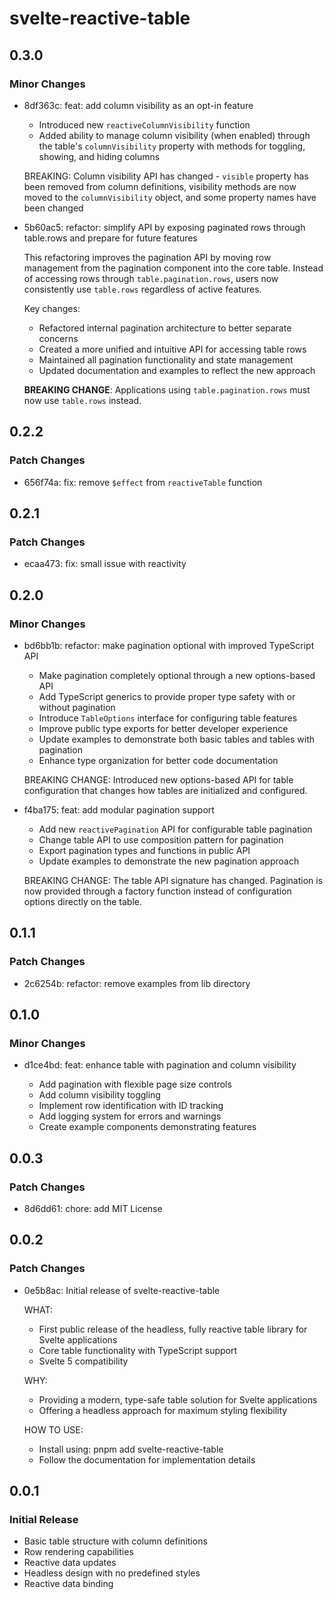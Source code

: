 # svelte-reactive-table

## 0.3.0

### Minor Changes

- 8df363c: feat: add column visibility as an opt-in feature

  - Introduced new `reactiveColumnVisibility` function
  - Added ability to manage column visibility (when enabled) through the table's `columnVisibility` property with methods for toggling, showing, and hiding columns

  BREAKING: Column visibility API has changed - `visible` property has been removed from column definitions, visibility methods are now moved to the `columnVisibility` object, and some property names have been changed

- 5b60ac5: refactor: simplify API by exposing paginated rows through table.rows and prepare for future features

  This refactoring improves the pagination API by moving row management from the pagination component into the core table. Instead of accessing rows through `table.pagination.rows`, users now consistently use `table.rows` regardless of active features.

  Key changes:

  - Refactored internal pagination architecture to better separate concerns
  - Created a more unified and intuitive API for accessing table rows
  - Maintained all pagination functionality and state management
  - Updated documentation and examples to reflect the new approach

  **BREAKING CHANGE**: Applications using `table.pagination.rows` must now use `table.rows` instead.

## 0.2.2

### Patch Changes

- 656f74a: fix: remove `$effect` from `reactiveTable` function

## 0.2.1

### Patch Changes

- ecaa473: fix: small issue with reactivity

## 0.2.0

### Minor Changes

- bd6bb1b: refactor: make pagination optional with improved TypeScript API

  - Make pagination completely optional through a new options-based API
  - Add TypeScript generics to provide proper type safety with or without pagination
  - Introduce `TableOptions` interface for configuring table features
  - Improve public type exports for better developer experience
  - Update examples to demonstrate both basic tables and tables with pagination
  - Enhance type organization for better code documentation

  BREAKING CHANGE: Introduced new options-based API for table configuration that changes how tables are initialized and configured.

- f4ba175: feat: add modular pagination support

  - Add new `reactivePagination` API for configurable table pagination
  - Change table API to use composition pattern for pagination
  - Export pagination types and functions in public API
  - Update examples to demonstrate the new pagination approach

  BREAKING CHANGE: The table API signature has changed. Pagination is now provided through a factory function instead of configuration options directly on the table.

## 0.1.1

### Patch Changes

- 2c6254b: refactor: remove examples from lib directory

## 0.1.0

### Minor Changes

- d1ce4bd: feat: enhance table with pagination and column visibility

  - Add pagination with flexible page size controls
  - Add column visibility toggling
  - Implement row identification with ID tracking
  - Add logging system for errors and warnings
  - Create example components demonstrating features

## 0.0.3

### Patch Changes

- 8d6dd61: chore: add MIT License

## 0.0.2

### Patch Changes

- 0e5b8ac: Initial release of svelte-reactive-table

  WHAT:

  - First public release of the headless, fully reactive table library for Svelte applications
  - Core table functionality with TypeScript support
  - Svelte 5 compatibility

  WHY:

  - Providing a modern, type-safe table solution for Svelte applications
  - Offering a headless approach for maximum styling flexibility

  HOW TO USE:

  - Install using: pnpm add svelte-reactive-table
  - Follow the documentation for implementation details

## 0.0.1

### Initial Release

- Basic table structure with column definitions
- Row rendering capabilities
- Reactive data updates
- Headless design with no predefined styles
- Reactive data binding
